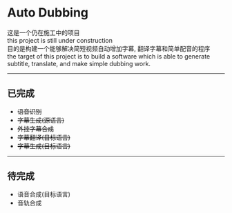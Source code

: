 # Auto Dubbing
这是一个仍在施工中的项目  
this project is still under construction  
目的是构建一个能够解决简短视频自动增加字幕, 翻译字幕和简单配音的程序  
the target of this project is to build a software which is able to generate
subtitle, translate, and make simple dubbing work.  
*****
## 已完成  
- ~~语音识别~~  
- ~~字幕生成(源语言)~~  
- ~~外挂字幕合成~~
- ~~字幕翻译(目标语言)~~
- ~~字幕生成(目标语言)~~
*****
## 待完成  
- 语音合成(目标语言)
- 音轨合成
